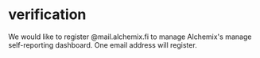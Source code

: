 # verification

We would like to register @mail.alchemix.fi to manage Alchemix's manage self-reporting dashboard. One email address will register.
